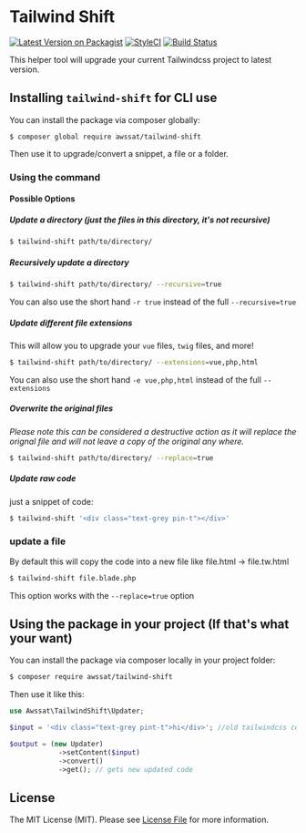 # Tailwind Shift

[![Latest Version on Packagist](https://img.shields.io/packagist/v/awssat/tailwind-shift.svg?style=flat-square)](https://packagist.org/packages/awssat/tailwind-shift)
[![StyleCI](https://styleci.io/repos/110390721/shield?branch=master)](https://styleci.io/repos/110390721)
[![Build Status](https://img.shields.io/travis/awssat/tailwind-shift/master.svg?style=flat-square)](https://travis-ci.org/awssat/tailwind-shift)


<p align="center">
 
</p>
                                                                         


This helper tool will upgrade your current Tailwindcss project to latest version.


## Installing `tailwind-shift` for CLI use

You can install the package via composer globally:

`$ composer global require awssat/tailwind-shift`

Then use it to upgrade/convert a snippet, a file or a folder.

### Using the command

#### Possible Options
##### Update a directory (just the files in this directory, it's not recursive)
```bash
$ tailwind-shift path/to/directory/ 
```
##### Recursively update a directory
```bash
$ tailwind-shift path/to/directory/ --recursive=true
```
You can also use the short hand `-r true` instead of the full `--recursive=true`

##### Update different file extensions
This will allow you to upgrade your `vue` files, `twig` files, and more!
```bash
$ tailwind-shift path/to/directory/ --extensions=vue,php,html
```
You can also use the short hand `-e vue,php,html` instead of the full `--extensions`

##### Overwrite the original files
_Please note this can be considered a destructive action as it will replace the orignal file and will not leave a copy of the original any where._
```bash
$ tailwind-shift path/to/directory/ --replace=true
```

##### Update raw code
just a snippet of code:

```bash
$ tailwind-shift '<div class="text-grey pin-t"></div>'
```


### update a file
By default this will copy the code into a new file like file.html -> file.tw.html
```bash
$ tailwind-shift file.blade.php
```
This option works with the `--replace=true` option

## Using the package in your project (If that's what your want)

You can install the package via composer locally in your project folder:

```bash 
$ composer require awssat/tailwind-shift
```

Then use it like this: 

```php
use Awssat\TailwindShift\Updater;

$input = '<div class="text-grey pint-t">hi</div>'; //old tailwindcss code

$output = (new Updater)
            ->setContent($input)
            ->convert()
            ->get(); // gets new updated code
```


## License
The MIT License (MIT). Please see [License File](LICENSE.md) for more information.
